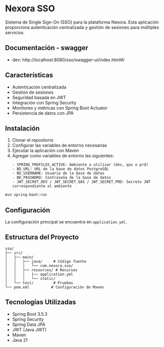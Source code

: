 # Nexora SSO

Sistema de Single Sign-On (SSO) para la plataforma Nexora. Esta aplicación proporciona autenticación centralizada y gestión de sesiones para múltiples servicios.
## Documentación - swagger
- dev: http://localhost:8080/sso/swagger-ui/index.html#/
## Características

- Autenticación centralizada
- Gestión de sesiones
- Seguridad basada en JWT
- Integración con Spring Security
- Monitoreo y métricas con Spring Boot Actuator
- Persistencia de datos con JPA

## Instalación

1. Clonar el repositorio
2. Configurar las variables de entorno necesarias
3. Ejecutar la aplicación con Maven
4. Agregar como variables de entorno las siguientes:
    ```
   - SPRING_PROFILES_ACTIVE: Ambiente a utilizar (dev, qas o prd)
   - BD_URL: URL de la base de datos PostgreSQL
   - BD_USERNAME: Usuario de la base de datos
   - BD_PASSWORD: Contraseña de la base de datos
   - JWT_SECRET_DEV / JWT_SECRET_QAS / JWT_SECRET_PRD: Secreto JWT correspondiente al ambiente
    ```

```bash
mvn spring-boot:run
```

## Configuración

La configuración principal se encuentra en `application.yml`.

## Estructura del Proyecto

```
sso/
├── src/
│   ├── main/
│   │   ├── java/     # Código fuente
│   │   │   └── com.nexora.sso/
│   │   ├── resources/ # Recursos
│   │   │   ├── application.yml
│   │   │   └── static/
│   └── test/         # Pruebas
└── pom.xml          # Configuración de Maven
```

## Tecnologías Utilizadas

- Spring Boot 3.5.3
- Spring Security
- Spring Data JPA
- JWT (Java JWT)
- Maven
- Java 21